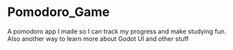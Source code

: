 # Pomodoro_Game
 A pomodoro app I made so I can track my progress and make studying fun. Also another way to learn more about Godot UI and other stuff
